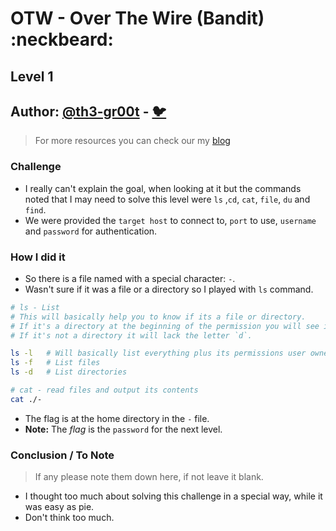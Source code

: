 # OTW - Over The Wire (Bandit) :neckbeard:

## Level 1
## Author: [@th3-gr00t](https://th33-gr00t.tk/) -  [:bird:](https://twitter.com/th3_gr00t/)

> For more resources you can check our my [blog](https://th33gr00t.blogspot.com/)

### Challenge

- I really can't explain the goal, when looking at it but the commands noted that I may need to solve this level were `ls` ,`cd`, `cat`, `file`, `du` and `find`.
- We were provided the `target host` to connect to, `port` to use, `username` and `password` for authentication.

### How I did it

- So there is a file named with a special character: `-`.
- Wasn't sure if it was a file or a directory so I played with `ls` command.

```sh
# ls - List
# This will basically help you to know if its a file or directory.
# If it's a directory at the beginning of the permission you will see it has a letter `d`.
# If it's not a directory it will lack the letter `d`.

ls -l	# Will basically list everything plus its permissions user owner and group owner.
ls -f	# List files
ls -d	# List directories 

# cat - read files and output its contents
cat ./-
```

- The flag is at the home directory in the `-` file.
- **Note:** The *flag* is the `password` for the next level.

### Conclusion / To Note

> If any please note them down here, if not leave it blank.

- I thought too much about solving this challenge in a special way, while it was easy as pie.
- Don't think too much. 
